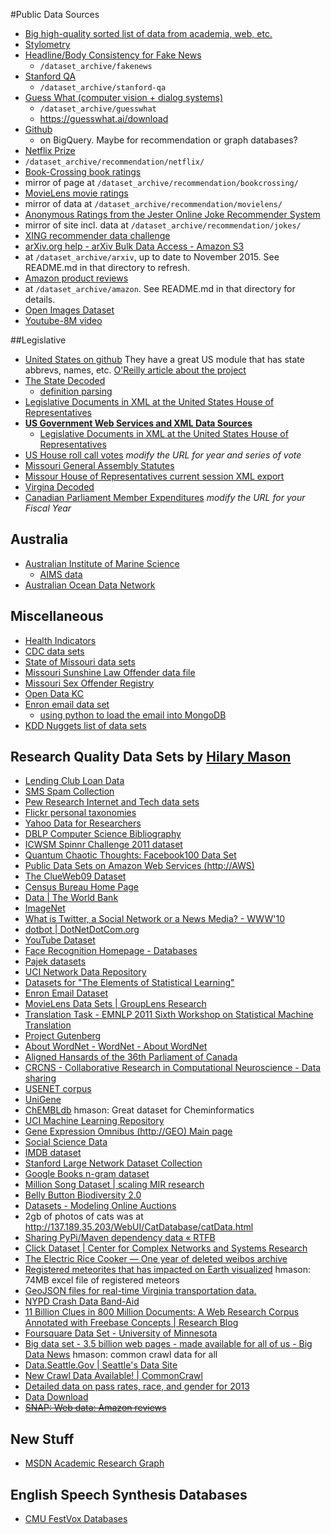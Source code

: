 #Public Data Sources 

  * [Big high-quality sorted list of data from academia, web, etc.](https://github.com/caesar0301/awesome-public-datasets)
  * [Stylometry](http://www.clips.uantwerpen.be/datasets/csi-corpus)
  * [Headline/Body Consistency for Fake News](https://github.com/FakeNewsChallenge/fnc-1)
    * `/dataset_archive/fakenews`
  * [Stanford QA](https://stanford-qa.com/)
    * `/dataset_archive/stanford-qa`
  * [Guess What (computer vision + dialog systems)](https://arxiv.org/abs/1611.08481)
    * `/dataset_archive/guesswhat`
    * https://guesswhat.ai/download
  * [Github](https://github.com/blog/2201-making-open-source-data-more-available)
    * on BigQuery. Maybe for recommendation or graph databases?
  * [Netflix Prize](https://archive.org/details/nf_prize_dataset.tar)
   * `/dataset_archive/recommendation/netflix/`
  * [Book-Crossing book ratings](http://www2.informatik.uni-freiburg.de/~cziegler/BX/)
   * mirror of page at `/dataset_archive/recommendation/bookcrossing/`
  * [MovieLens movie ratings](http://grouplens.org/datasets/movielens/)
   * mirror of data at `/dataset_archive/recommendation/movielens/`
  * [Anonymous Ratings from the Jester Online Joke Recommender System](http://eigentaste.berkeley.edu/dataset/)
   * mirror of site incl. data at `/dataset_archive/recommendation/jokes/`
  * [XING recommender data challenge](http://2016.recsyschallenge.com/)
  * [arXiv.org help - arXiv Bulk Data Access - Amazon S3](http://arxiv.org/help/bulk_data_s3)
   * at `/dataset_archive/arxiv`, up to date to November 2015. See README.md in that directory to refresh.
  * [Amazon product reviews](http://jmcauley.ucsd.edu/data/amazon/links.html)
   * at `/dataset_archive/amazon`. See README.md in that directory for details.
  * [Open Images Dataset](https://research.googleblog.com/2016/09/introducing-open-images-dataset.html)
  * [Youtube-8M video](https://research.googleblog.com/2016/09/announcing-youtube-8m-large-and-diverse.html)

##Legislative
  * [United States on github](https://github.com/unitedstates)
They have a great US module that has state abbrevs, names, etc.
[O'Reilly article about the project](http://radar.oreilly.com/2012/12/the-united-states-code-is-on-github.html)
  * [The State Decoded](http://statedecoded.com) 
    * [definition parsing](http://statedecoded.github.io/documentation/installation.html#definition-parsing)
  * [Legislative Documents in XML at the United States House of Representatives](http://xml.house.gov)
  * [**US Government Web Services and XML Data Sources**](http://usgovxml.com)
    * [Legislative Documents in XML at the United States House of Representatives](http://usgovxml.com/dataservice.aspx?ds=HRLD)
  * [US House roll call votes](http://clerk.house.gov/evs/2015/ROLL_100.asp) *modify the URL for year and series of vote*
  * [Missouri General Assembly Statutes](http://www.moga.mo.gov/mostatutes/statutesAna.html)
  * [Missour House of Representatives current session XML export](http://house.mo.gov/xmlexports.aspx)
  * [Virgina Decoded](http://vacode.org/downloads/)
  * [Canadian Parliament Member Expenditures](http://www.parl.gc.ca/PublicDisclosure/MemberExpenditures.aspx?Id=MER2013FY&Language=E&FormatType=XML)
*modify the URL for your Fiscal Year*
 
## Australia
  * [Australian Institute of Marine Science](http://www.aims.gov.au)
    * [AIMS data](http://data.aims.gov.au)
  * [Australian Ocean Data Network](http://portal.aodn.org.au/aodn/)

## Miscellaneous
  * [Health Indicators](http://healthindicators.gov/)
  * [CDC data sets](http://data.cdc.gov)
  * [State of Missouri data sets](http://data.mo.gov)
  * [Missouri Sunshine Law Offender data file](http://doc.mo.gov/Sunshine_Law/index.php)
  * [Missouri Sex Offender Registry](https://www.mshp.dps.missouri.gov/CJ38/search.jsp)
  * [Open Data KC](https://data.kcmo.org)
  * [Enron email data set](http://www.cs.cmu.edu/~enron/)
    * [using python to load the email into MongoDB](http://soloso.blogspot.com/2011/07/getting-enron-mail-database-into.html)
  * [KDD Nuggets list of data sets](http://www.kdnuggets.com/datasets/index.html)
  
## Research Quality Data Sets by [Hilary Mason](http://twitter.com/hmason)
  * [Lending Club Loan Data](http://www.lendingclub.com/info/download-data.action) 
  * [SMS Spam Collection](http://www.dt.fee.unicamp.br/~tiago/smsspamcollection/)
  * [Pew Research Internet and Tech data sets](http://www.pewinternet.org/datasets/)
  * [Flickr personal taxonomies](http://www.isi.edu/~lerman/downloads/flickr/flickr_taxonomies.html)
  * [Yahoo Data for Researchers](http://webscope.sandbox.yahoo.com/index.php)
  * [DBLP Computer Science Bibliography](https://kdl.cs.umass.edu/display/public/DBLP)
  * [ICWSM Spinnr Challenge 2011 dataset](http://www.icwsm.org/2011/data.php)
  * [Quantum Chaotic Thoughts: Facebook100 Data Set](http://masonporter.blogspot.com/2011/02/facebook100-data-set.html)
  * [Public Data Sets on Amazon Web Services (http://AWS)](aws.amazon.com/publicdatasets/)
  * [The ClueWeb09 Dataset](http://boston.lti.cs.cmu.edu/Data/clueweb09/)
  * [Census Bureau Home Page](http://www.census.gov/)
  * [Data | The World Bank](http://data.worldbank.org/)
  * [ImageNet](http://www.image-net.org/)
  * [What is Twitter, a Social Network or a News Media? - WWW'10](http://an.kaist.ac.kr/traces/WWW2010.html)
  * [dotbot | DotNetDotCom.org](http://www.dotnetdotcom.org/#inde)
  * [YouTube Dataset](http://netsg.cs.sfu.ca/youtubedata/)
  * [Face Recognition Homepage - Databases](http://www.face-rec.org/databases/)
  * [Pajek datasets](http://vlado.fmf.uni-lj.si/pub/networks/data/default.htm)
  * [UCI Network Data Repository](http://networkdata.ics.uci.edu/)
  * [Datasets for "The Elements of Statistical Learning"](http://www-stat.stanford.edu/~tibs/ElemStatLearn/data.html)
  * [Enron Email Dataset](http://www.cs.cmu.edu/~enron/)
  * [MovieLens Data Sets | GroupLens Research](http://www.grouplens.org/node/73)
  * [Translation Task - EMNLP 2011 Sixth Workshop on Statistical Machine Translation](http://statmt.org/wmt11/translation-task.html#download)
  * [Project Gutenberg](http://www.gutenberg.org/wiki/Gutenberg:Offline_Catalogs)
  * [About WordNet - WordNet - About WordNet](http://wordnet.princeton.edu/)
  * [Aligned Hansards of the 36th Parliament of Canada](http://www.isi.edu/natural-language/download/hansard/)
  * [CRCNS - Collaborative Research in Computational Neuroscience - Data sharing](http://crcns.org/data-sets)
  * [USENET corpus](http://www.psych.ualberta.ca/~westburylab/downloads/usenetcorpus.download.html)
  * [UniGene](http://www.ncbi.nlm.nih.gov/unigene)
  * [ChEMBLdb](http://www.ebi.ac.uk/chembl/) 
hmason: Great dataset for Cheminformatics
  * [UCI Machine Learning Repository](http://archive.ics.uci.edu/ml/)
  * [Gene Expression Omnibus (http://GEO) Main page](www.ncbi.nlm.nih.gov/geo/)
  * [Social Science Data](http://www.icpsr.umich.edu/icpsrweb/ICPSR/studies)
  * [IMDB dataset](http://www.imdb.com/interfaces)
  * [Stanford Large Network Dataset Collection](http://snap.stanford.edu/data/index.html)
  * [Google Books n-gram dataset](http://aws.amazon.com/datasets/8172056142375670)
  * [Million Song Dataset | scaling MIR research](http://labrosa.ee.columbia.edu/millionsong/)
  * [Belly Button Biodiversity 2.0](http://navels.yourwildlife.org/)
  * [Datasets - Modeling Online Auctions](http://www.modelingonlineauctions.com/datasets)
  * 2gb of photos of cats was at http://137.189.35.203/WebUI/CatDatabase/catData.html
  * [Sharing PyPi/Maven dependency data « RTFB](http://ogirardot.wordpress.com/2013/01/31/sharing-pypimaven-dependency-data/)
  * [Click Dataset | Center for Complex Networks and Systems Research](http://cnets.indiana.edu/groups/nan/webtraffic/click-dataset)
  * [The Electric Rice Cooker — One year of deleted weibos archive](http://electricricecooker.tumblr.com/post/42103142042/one-year-of-deleted-weibos-archive)
  * [Registered meteorites that has impacted on Earth visualized](http://www.datavizualization.com/blog/registered-meteorites-that-has-impacted-on-earth-visualized)
hmason: 74MB excel file of registered meteors
  * [GeoJSON files for real-time Virginia transportation data.](http://gist.github.com/waldoj/5053946)
  * [NYPD Crash Data Band-Aid](http://nypd.openscrape.com/#/)
  * [11 Billion Clues in 800 Million Documents: A Web Research Corpus Annotated with Freebase Concepts | Research Blog](http://googleresearch.blogspot.com/2013/07/11-billion-clues-in-800-million.html)
  * [Foursquare Data Set - University of Minnesota](http://www-users.cs.umn.edu/~sarwat/foursquaredata/)
  * [Big data set - 3.5 billion web pages - made available for all of us - Big Data News](http://www.bigdatanews.com/profiles/blogs/big-data-set-3-5-billion-web-pages-made-available-for-all-of-us)
hmason: common crawl data for all
  * [Data.Seattle.Gov | Seattle's Data Site](http://data.seattle.gov/)
  * [New Crawl Data Available! | CommonCrawl](http://commoncrawl.org/new-crawl-data-available/)
  * [Detailed data on pass rates, race, and gender for 2013](http://home.cc.gatech.edu/ice-gt/556)
  * [Data Download](http://voteview.com/dwnl.htm)
  * ~~[SNAP: Web data: Amazon reviews](http://snap.stanford.edu/data/web-Amazon.html)~~

## New Stuff
  * [MSDN Academic Research Graph](http://blogs.msdn.com/b/msr_er/archive/2015/06/26/announcing-the-microsoft-academic-graph-let-the-research-begin.aspx)

## English Speech Synthesis Databases
  * [CMU FestVox Databases](http://festvox.org/dbs/index.html)
